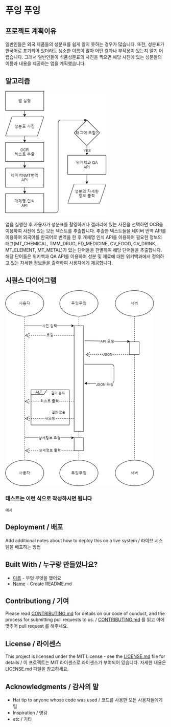 # 푸잉 푸잉

## 프로젝트 계획이유

일반인들은 외국 제품들의 성분표를 쉽게 알지 못하는 경우가 많습니다. 또한, 성분표가 한국어로 표기되어 있더라도 생소한 이름이 많아 어떤 효과나 부작용이 있는지 알기 어렵습니다. 그래서 일반인들이 식품성분표의 사진을 찍으면 해당 사진에 있는 성분들의 이름과 내용을 제공하는 앱을 계획했습니다.

## 알고리즘

![알고리즘](./img/algorithm.png)

앱을 실행한 후 사용자가 성분표를 촬영하거나 갤러리에 있는 사진을 선택하면 OCR을 이용하여 사진에 있는 모든 텍스트를 추출합니다. 추출한 텍스트들을 네이버 번역 API를 이용하여 외국어를 한국어로 번역을 한 후 개체명 인식 API를 이용하여 필요한 정보의 태그(MT_CHEMICAL, TMM_DRUG, FD_MEDICINE, CV_FOOD, CV_DRINK, MT_ELEMENT, MT_METAL)가 있는 단어들을 판별하여 해당 단어들을 추출합니다. 해당 단어들은 위키백과 QA API를 이용하여 성분 및 재료에 대한 위키백과에서 정의하고 있는 자세한 정보들을 출력하여 사용자에게 제공합니다.

## 시퀀스 다이어그램

![시퀀스 다이어그램](./img/se.png)


### 테스트는 이런 식으로 작성하시면 됩니다

```
예시
```

## Deployment / 배포

Add additional notes about how to deploy this on a live system / 라이브 시스템을 배포하는 방법

## Built With / 누구랑 만들었나요?

* [이름](링크) - 무엇 무엇을 했어요
* [Name](Link) - Create README.md

## Contributiong / 기여

Please read [CONTRIBUTING.md](https://gist.github.com/PurpleBooth/b24679402957c63ec426) for details on our code of conduct, and the process for submitting pull requests to us. / [CONTRIBUTING.md](https://gist.github.com/PurpleBooth/b24679402957c63ec426) 를 읽고 이에 맞추어 pull request 를 해주세요.

## License / 라이센스

This project is licensed under the MIT License - see the [LICENSE.md](https://gist.github.com/PurpleBooth/LICENSE.md) file for details / 이 프로젝트는 MIT 라이센스로 라이센스가 부여되어 있습니다. 자세한 내용은 LICENSE.md 파일을 참고하세요.

## Acknowledgments / 감사의 말

* Hat tip to anyone whose code was used / 코드를 사용한 모든 사용자들에게 팁
* Inspiration / 영감
* etc / 기타
